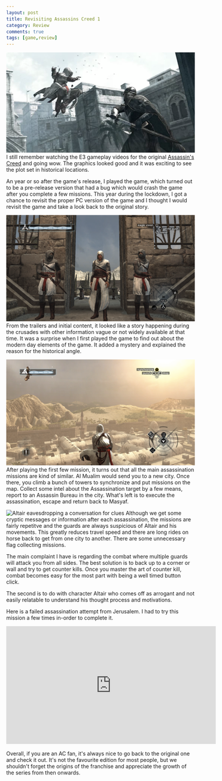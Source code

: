 ```yaml
---
layout: post
title: Revisiting Assassins Creed 1
category: Review
comments: true
tags: [game,review]
---
```

![Air Assassination](/public/images/2020/05/18/jump_cinematic.png)
I still remember watching the E3 gameplay videos for the original [Assassin's Creed](https://en.wikipedia.org/wiki/Assassin%27s_Creed_(video_game)) and going wow.
The graphics looked good and it was exciting to see the plot set in historical locations.

An year or so after the game's release, I played the game, which turned out to be a pre-release version that had a bug which would crash the game 
after you complete a few missions. This year during the lockdown, I got a chance to revisit the proper PC version of the game and I thought I would revisit 
the game and take a look back to the original story.
<!-- more -->
![Posing with the guards inside Masyaf Castle](/public/images/2020/05/18/masyaf.png)
From the trailers and initial content, it looked like a story happening during the crusades with other information vague or not widely available at that time. 
It was a surprise when I first played the game to find out about the modern day elements of the game. It added a mystery and explained the reason for the historical angle.

![Atop a Jerusalem tower for map synchronize](/public/images/2020/05/18/sync.png)
After playing the first few mission, it turns out that all the main assassination missions are kind of similar. Al Mualim would send you to a new city. Once there, you 
climb a bunch of towers to synchronize and put missions on the map. Collect some intel about the Assassination target by a few means, report to an Assassin Bureau 
in the city. What's left is to execute the assassination, escape and return back to Masyaf.

![Altair eavesdropping a conversation for clues](/public/images/2020/05/18/eavesdrop.png)
Although we get some cryptic messages or information after each assassination, the missions are fairly repetitve and the guards are always suspicious of Altair and his movements.
This greatly reduces travel speed and there are long rides on horse back to get from one city to another. There are some unnecessary flag collecting missions.

The main complaint I have is regarding the combat where multiple guards will attack you from all sides. The best solution is to back up to a corner or wall and try to get 
counter kills. Once you master the art of counter kill, combat becomes easy for the most part with being a well timed button click. 

The second is to do with character Altair who comes off as arrogant and not easily relatable to understand his thought process and motivations.

Here is a failed assassination attempt from Jerusalem. I had to try this mission a few times in-order to complete it.
<div style="text-align: center">
	<iframe width="560" height="315" src="https://www.youtube.com/embed/IKroZQOe9Tk" frameborder="0" allow="accelerometer; autoplay; encrypted-media; gyroscope; picture-in-picture" allowfullscreen></iframe>
</div>

Overall, if you are an AC fan, it's always nice to go back to the original one and check it out. It's not the favourite edition for most people, but we shouldn't forget the origins 
of the franchise and appreciate the growth of the series from then onwards.